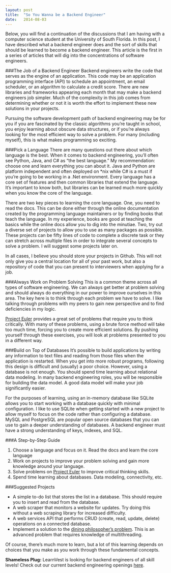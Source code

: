 ```yaml
---
layout: post
title:  "So You Wanna be a Backend Engineer"
date:   2014-08-03
---
```


Below, you will find a continuation of the discussions that I am having with a computer science student at the University of South Florida. In this post, I have described what a backend engineer does and the sort of skills that should be learned to become a backend engineer. This article is the first in a series of articles that will dig into the concentrations of software engineers.

###The Job of a Backend Engineer
Backend engineers write the code that serves as the engine of an application. This code may be an application programming interface (API) to schedule an appointment, an email scheduler, or an algorithm to calculate a credit score. There are new libraries and frameworks appearing each month that may make a backend engineers job simpler. Much of the complexity in this job comes from determining whether or not it is worth the effort to implement these new solutions in your projects.

Pursuing the software development path of backend engineering may be for you if you are fascinated by the classic algorithms you’re taught in school, you enjoy learning about obscure data structures, or if you’re always looking for the most efficient way to solve a problem. For many (including myself), this is what makes programming so exciting.

###Pick a Language
There are many questions out there about which language is the best. When it comes to backend engineering, you’ll often see Python, Java, and C# as “the best language.” My recommendation: choose one and learn everything you can about it. Java and Python are platform independent and often deployed on *nix while C# is a must if you’re going to be working in a .Net environment. Every language has a core set of features and then common libraries that extend the language. It’s important to know both, but libraries can be learned much more quickly when you know the core of the language.

There are two key pieces to learning the core language. One, you need to read the docs. This can be done either through the online documentation created by the programming language maintainers or by finding books that teach the language. In my experience, books are good at teaching the basics while the online docs allow you to dig into the minutiae. Two, try out a diverse set of projects to allow you to use as many packages as possible. These projects can be fifty lines of code to complete a discrete task or they can stretch across multiple files in order to integrate several concepts to solve a problem. I will suggest some projects later on.

In all cases, I believe you should store your projects in Github. This will not only give you a central location for all of your past work, but also a repository of code that you can present to interviewers when applying for a job.

###Always Work on Problem Solving
This is a common theme across all types of software engineering. We can always get better at problem solving and should always do everything in our power to improve ourselves in this area. The key here is to think through each problem we have to solve. I like talking through problems with my peers to gain new perspective and to find deficiencies in my logic.

[Project Euler][project euler] provides a great set of problems that require you to think critically. With many of these problems, using a brute force method will take too much time, forcing you to create more efficient solutions. By pushing yourself through these exercises, you will look at problems presented to you in a different way.

###Build on Top of Databases
It’s possible to build applications by writing any information to text files and reading from those files when the application is restarted. When you get into more robust programs, following this design is difficult and (usually) a poor choice. However, using a database is not enough. You should spend time learning about relational data modeling. In many backend engineering roles, you will be responsible for building the data model. A good data model will make your job significantly easier.

For the purposes of learning, using an in-memory database like SQLite allows you to start working with a database quickly with minimal configuration. I like to use SQLite when getting started with a new project to allow myself to focus on the code rather than configuring a database. MySQL and PostgreSQL are popular open source databases that you can use to gain a deeper understanding of databases. A backend engineer must have a strong understanding of keys, indexes, and SQL.

###A Step-by-Step Guide
1. Choose a language and focus on it. Read the docs and learn the core language
2. Work on projects to improve your problem solving and gain more knowledge around your language.
3. Solve problems on [Project Euler][project euler] to improve critical thinking skills.
4. Spend time learning about databases. Data modeling, connectivity, etc.

###Suggested Projects
* A simple to-do list that stores the list in a database. This should require you to insert and read from the database.
* A web scraper that monitors a website for updates. Try doing this without a web scraping library for increased difficulty.
* A web services API that performs CRUD (create, read, update, delete) operations on a connected database.
* Implement a solution to the [dining philosopher’s problem][dining philosopher]. This is an advanced problem that requires knowledge of multithreading.

Of course, there’s much more to learn, but a lot of this learning depends on choices that you make as you work through these fundamental concepts.

**Shameless Plug:** LearnVest is looking for backend engineers of all skill levels! Check out our current backend engineering openings [here][hiring].

[project euler]: https://projecteuler.net/
[dining philosopher]: http://en.wikipedia.org/wiki/Dining_philosophers_problem
[hiring]: http://jobvite.com/m?3JeIAgw0